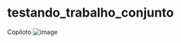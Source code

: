 # testando_trabalho_conjunto
Copiloto
![image](https://github.com/Mariliaxs/testando_trabalho_conjunto/assets/84574910/fc87c928-10b7-4653-9a32-d34301c8c069)
